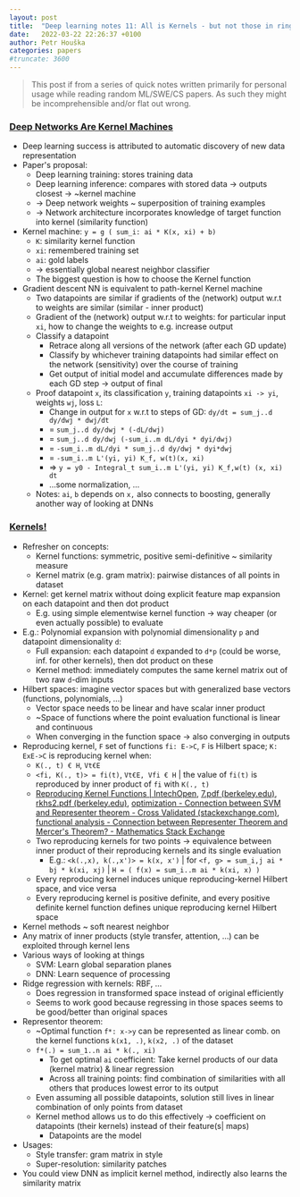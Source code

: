```yaml
---
layout: post
title:  "Deep learning notes 11: All is Kernels - but not those in ring0"
date:   2022-03-22 22:26:37 +0100
author: Petr Houška
categories: papers
#truncate: 3600
---  
```


> This post if from a series of quick notes written primarily for personal usage while reading random ML/SWE/CS papers. As such they might be incomprehensible and/or flat out wrong.

### [Deep Networks Are Kernel Machines](https://www.youtube.com/watch?v=ahRPdiCop3E) 
- Deep learning success is attributed to automatic discovery of new data representation
- Paper's proposal: 
  - Deep learning training: stores training data
  - Deep learning inference: compares with stored data -> outputs closest -> ~kernel machine
  - -> Deep network weights ~ superposition of training examples
  - -> Network architecture incorporates knowledge of target function into kernel (similarity function)
- Kernel machine: `y = g ( sum_i: ai * K(x, xi) + b)`
  - `K`: similarity kernel function
  - `xi`: remembered training set 
  - `ai`: gold labels 
  - -> essentially global nearest neighbor classifier 
  - The biggest question is how to choose the Kernel function
- Gradient descent NN is equivalent to path-kernel Kernel machine
  - Two datapoints are similar if gradients of the (network) output w.r.t to weights are similar (similar - inner product)
  - Gradient of the (network) output w.r.t to weights: for particular input `xi`, how to change the weights to e.g. increase output
  - Classify a datapoint 
    - Retrace along all versions of the network (after each GD update)
    - Classify by whichever training datapoints had similar effect on the network (sensitivity) over the course of training
    - Get output of initial model and accumulate differences made by each GD step -> output of final
  - Proof datapoint `x`, its classification `y`, training datapoints `xi -> yi`, weights `wj`, loss `L`:
    - Change in output for `x` w.r.t to steps of GD: `dy/dt = sum_j..d dy/dwj * dwj/dt`
    - = `sum_j..d dy/dwj * (-dL/dwj)`
    - = `sum_j..d dy/dwj (-sum_i..m dL/dyi * dyi/dwj)`
    - = `-sum_i..m dL/dyi * sum_j..d dy/dwj * dyi*dwj`
    - = `-sum_i..m L'(yi, yi) K_f, w(t)(x, xi)`
    - => `y = y0 - Integral_t sum_i..m L'(yi, yi) K_f,w(t) (x, xi) dt`
    - …some normalization, … 
  - Notes: `ai`, `b` depends on `x,` also connects to boosting, generally another way of looking at DNNs

### [Kernels!](https://www.youtube.com/watch?v=y_RjsDHl5Y4)
- Refresher on concepts:
  - Kernel functions: symmetric, positive semi-definitive ~ similarity measure
  - Kernel matrix (e.g. gram matrix): pairwise distances of all points in dataset
- Kernel: get kernel matrix without doing explicit feature map expansion on each datapoint and then dot product
  - E.g. using simple elementwise kernel function -> way cheaper (or even actually possible) to evaluate
- E.g.: Polynomial expansion with polynomial dimensionality `p` and datapoint dimensionality `d`:
  - Full expansion: each datapoint `d` expanded to `d*p` (could be worse, inf. for other kernels), then dot product on these 
  - Kernel method: immediately computes the same kernel matrix out of two raw `d`-dim inputs 
- Hilbert spaces: imagine vector spaces but with generalized base vectors (functions, polynomials, …)
  - Vector space needs to be linear and have scalar inner product
  - ~Space of functions where the point evaluation functional is linear and continuous 
  - When converging in the function space -> also converging in outputs
- Reproducing kernel, `F` set of functions `fi: E->C`, `F` is Hilbert space; `K: ExE->C` is reproducing kernel when:
  - `K(., t) € H`, `Vt€E`
  - `<fi, K(., t)> = fi(t)`, `Vt€E, Vfi € H` \| the value of `fi(t)` is reproduced by inner product of `fi` with `K(., t)`
  - [Reproducing Kernel Functions \| IntechOpen](https://www.intechopen.com/chapters/59898), [7.pdf (berkeley.edu)](https://people.eecs.berkeley.edu/~bartlett/courses/281b-sp08/7.pdf), [rkhs2.pdf (berkeley.edu)](https://people.eecs.berkeley.edu/~jordan/courses/281B-spring04/lectures/rkhs2.pdf), [optimization - Connection between SVM and Representer theorem - Cross Validated (stackexchange.com)](https://stats.stackexchange.com/questions/246255/connection-between-svm-and-representer-theorem), [functional analysis - Connection between Representer Theorem and Mercer's Theorem? - Mathematics Stack Exchange](https://math.stackexchange.com/questions/3535962/connection-between-representer-theorem-and-mercers-theorem)
  - Two reproducing kernels for two points -> equivalence between inner product of their reproducing kernels and its single evaluation
    - E.g.: `<k(.,x), k(.,x')> = k(x, x')` \| for `<f, g> = sum_i,j ai * bj * k(xi, xj)` \| `H = ( f(x) = sum_i..m ai * k(xi, x) )`
  - Every reproducing kernel induces unique reproducing-kernel Hilbert space, and vice versa
  - Every reproducing kernel is positive definite, and every positive definite kernel function defines unique reproducing kernel Hilbert space
- Kernel methods ~ soft nearest neighbor 
- Any matrix of inner products (style transfer, attention, …) can be exploited through kernel lens 
- Various ways of looking at things
  - SVM: Learn global separation planes 
  - DNN: Learn sequence of processing
- Ridge regression with kernels: RBF, …
  - Does regression in transformed space instead of original efficiently 
  - Seems to work good because regressing in those spaces seems to be good/better than original spaces
- Representor theorem: 
  - ~Optimal function `f*: x->y` can be represented as linear comb. on the kernel functions `k(x1, .)`, `k(x2, .)` of the dataset
  - `f*(.) = sum_1..n ai * k(., xi)` 
    - To get optimal `ai` coefficient: Take kernel products of our data (kernel matrix) & linear regression  
    - Across all training points: find combination of similarities with all others that produces lowest error to its output
  - Even assuming all possible datapoints, solution still lives in linear combination of only points from dataset
  - Kernel method allows us to do this effectively -> coefficient on datapoints (their kernels) instead of their feature(s\| maps)
    - Datapoints are the model 
- Usages:
  - Style transfer: gram matrix in style
  - Super-resolution: similarity patches 
- You could view DNN as implicit kernel method, indirectly also learns the similarity matrix 
